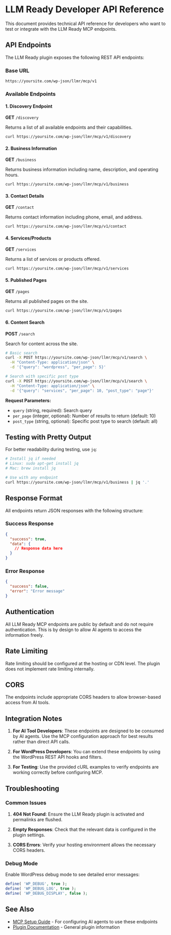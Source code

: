 # LLM Ready Developer API Reference

This document provides technical API reference for developers who want to test or integrate with the LLM Ready MCP endpoints.

## API Endpoints

The LLM Ready plugin exposes the following REST API endpoints:

### Base URL
```
https://yoursite.com/wp-json/llmr/mcp/v1
```

### Available Endpoints

#### 1. Discovery Endpoint
**GET** `/discovery`

Returns a list of all available endpoints and their capabilities.

```bash
curl https://yoursite.com/wp-json/llmr/mcp/v1/discovery
```

#### 2. Business Information
**GET** `/business`

Returns business information including name, description, and operating hours.

```bash
curl https://yoursite.com/wp-json/llmr/mcp/v1/business
```

#### 3. Contact Details
**GET** `/contact`

Returns contact information including phone, email, and address.

```bash
curl https://yoursite.com/wp-json/llmr/mcp/v1/contact
```

#### 4. Services/Products
**GET** `/services`

Returns a list of services or products offered.

```bash
curl https://yoursite.com/wp-json/llmr/mcp/v1/services
```

#### 5. Published Pages
**GET** `/pages`

Returns all published pages on the site.

```bash
curl https://yoursite.com/wp-json/llmr/mcp/v1/pages
```

#### 6. Content Search
**POST** `/search`

Search for content across the site.

```bash
# Basic search
curl -X POST https://yoursite.com/wp-json/llmr/mcp/v1/search \
  -H "Content-Type: application/json" \
  -d '{"query": "wordpress", "per_page": 5}'

# Search with specific post type
curl -X POST https://yoursite.com/wp-json/llmr/mcp/v1/search \
  -H "Content-Type: application/json" \
  -d '{"query": "services", "per_page": 10, "post_type": "page"}'
```

**Request Parameters:**
- `query` (string, required): Search query
- `per_page` (integer, optional): Number of results to return (default: 10)
- `post_type` (string, optional): Specific post type to search (default: all)

## Testing with Pretty Output

For better readability during testing, use `jq`:

```bash
# Install jq if needed
# Linux: sudo apt-get install jq
# Mac: brew install jq

# Use with any endpoint
curl https://yoursite.com/wp-json/llmr/mcp/v1/business | jq '.'
```

## Response Format

All endpoints return JSON responses with the following structure:

### Success Response
```json
{
  "success": true,
  "data": {
    // Response data here
  }
}
```

### Error Response
```json
{
  "success": false,
  "error": "Error message"
}
```

## Authentication

All LLM Ready MCP endpoints are public by default and do not require authentication. This is by design to allow AI agents to access the information freely.

## Rate Limiting

Rate limiting should be configured at the hosting or CDN level. The plugin does not implement rate limiting internally.

## CORS

The endpoints include appropriate CORS headers to allow browser-based access from AI tools.

## Integration Notes

1. **For AI Tool Developers**: These endpoints are designed to be consumed by AI agents. Use the MCP configuration approach for best results rather than direct API calls.

2. **For WordPress Developers**: You can extend these endpoints by using the WordPress REST API hooks and filters.

3. **For Testing**: Use the provided cURL examples to verify endpoints are working correctly before configuring MCP.

## Troubleshooting

### Common Issues

1. **404 Not Found**: Ensure the LLM Ready plugin is activated and permalinks are flushed.

2. **Empty Responses**: Check that the relevant data is configured in the plugin settings.

3. **CORS Errors**: Verify your hosting environment allows the necessary CORS headers.

### Debug Mode

Enable WordPress debug mode to see detailed error messages:

```php
define( 'WP_DEBUG', true );
define( 'WP_DEBUG_LOG', true );
define( 'WP_DEBUG_DISPLAY', false );
```

## See Also

- [MCP Setup Guide](../MCP-SETUP-GUIDE.md) - For configuring AI agents to use these endpoints
- [Plugin Documentation](../README.md) - General plugin information